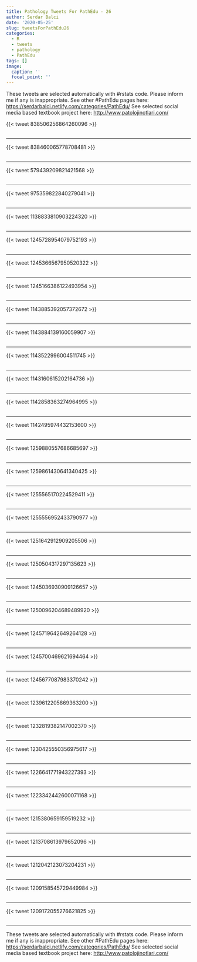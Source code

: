 ```yaml
---
title: Pathology Tweets For PathEdu - 26
author: Serdar Balci
date: '2020-05-25'
slug: tweetsForPathEdu26
categories:
  - R
  - tweets
  - pathology
  - PathEdu
tags: []
image:
  caption: ''
  focal_point: ''
---
```



These tweets are selected automatically with #rstats code. Please inform me if any is inappropriate.
See other #PathEdu pages here: https://serdarbalci.netlify.com/categories/PathEdu/ 
See selected social media based textbook project here: http://www.patolojinotlari.com/

{{< tweet 838506256864260096 >}}
<br>
<br>
<hr>
{{< tweet 838460065778708481 >}}
<br>
<br>
<hr>
{{< tweet 579439209821421568 >}}
<br>
<br>
<hr>
{{< tweet 975359822840279041 >}}
<br>
<br>
<hr>
{{< tweet 1138833810903224320 >}}
<br>
<br>
<hr>
{{< tweet 1245728954079752193 >}}
<br>
<br>
<hr>
{{< tweet 1245366567950520322 >}}
<br>
<br>
<hr>
{{< tweet 1245166386122493954 >}}
<br>
<br>
<hr>
{{< tweet 1143885392057372672 >}}
<br>
<br>
<hr>
{{< tweet 1143884139160059907 >}}
<br>
<br>
<hr>
{{< tweet 1143522996004511745 >}}
<br>
<br>
<hr>
{{< tweet 1143160615202164736 >}}
<br>
<br>
<hr>
{{< tweet 1142858363274964995 >}}
<br>
<br>
<hr>
{{< tweet 1142495974432153600 >}}
<br>
<br>
<hr>
{{< tweet 1259880557686685697 >}}
<br>
<br>
<hr>
{{< tweet 1259861430641340425 >}}
<br>
<br>
<hr>
{{< tweet 1255565170224529411 >}}
<br>
<br>
<hr>
{{< tweet 1255556952433790977 >}}
<br>
<br>
<hr>
{{< tweet 1251642912909205506 >}}
<br>
<br>
<hr>
{{< tweet 1250504317297135623 >}}
<br>
<br>
<hr>
{{< tweet 1245036930909126657 >}}
<br>
<br>
<hr>
{{< tweet 1250096204689489920 >}}
<br>
<br>
<hr>
{{< tweet 1245719642649264128 >}}
<br>
<br>
<hr>
{{< tweet 1245700469621694464 >}}
<br>
<br>
<hr>
{{< tweet 1245677087983370242 >}}
<br>
<br>
<hr>
{{< tweet 1239612205869363200 >}}
<br>
<br>
<hr>
{{< tweet 1232819382147002370 >}}
<br>
<br>
<hr>
{{< tweet 1230425550356975617 >}}
<br>
<br>
<hr>
{{< tweet 1226641771943227393 >}}
<br>
<br>
<hr>
{{< tweet 1223342442600071168 >}}
<br>
<br>
<hr>
{{< tweet 1215380659159519232 >}}
<br>
<br>
<hr>
{{< tweet 1213708613979652096 >}}
<br>
<br>
<hr>
{{< tweet 1212042123073204231 >}}
<br>
<br>
<hr>
{{< tweet 1209158545729449984 >}}
<br>
<br>
<hr>
{{< tweet 1209172055276621825 >}}
<br>
<br>
<hr>


These tweets are selected automatically with #rstats code. Please inform me if any is inappropriate.
See other #PathEdu pages here: https://serdarbalci.netlify.com/categories/PathEdu/ 
See selected social media based textbook project here: http://www.patolojinotlari.com/
